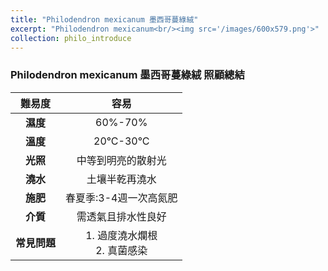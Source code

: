 ```yaml
---
title: "Philodendron mexicanum 墨西哥蔓綠絨"
excerpt: "Philodendron mexicanum<br/><img src='/images/600x579.png'>"
collection: philo_introduce
---
```


### Philodendron mexicanum 墨西哥蔓綠絨 照顧總結

|**難易度**| 容易 |
|:-:|:-:|
|**濕度**|60%-70%|
|**溫度**|20°C-30°C|
|**光照**|中等到明亮的散射光|
|**澆水**|土壤半乾再澆水|
|**施肥**|春夏季:3-4週一次高氮肥|
|**介質**|需透氣且排水性良好|
|**常見問題**|1. 過度澆水爛根<br>2. 真菌感染|
